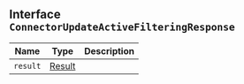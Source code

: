 ## Interface `ConnectorUpdateActiveFilteringResponse`

| Name | Type | Description |
| - | - | - |
| `result` | [Result](./Result.md) | &nbsp; |
